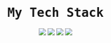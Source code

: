 <div align="center">
<samp><h1> My Tech Stack </h1></samp>
</div>

<div align="center">
<img src="https://img.shields.io/badge/-PHP-%23E44D27?style=flat-square&logo=html5&logoColor=ffffff">
<img src="https://img.shields.io/badge/-GO-%231572B6?style=flat-square&logo=css3">
<img src="https://img.shields.io/badge/Python-0769AD?style=flat-square&logo=jquery&logoColor=white">
<img src="https://img.shields.io/badge/Laravel-FF2D20?style=flat-square&logo=laravel&logoColor=white">
<!-- 
<img src="https://img.shields.io/badge/Bootstrap-563D7C?style=flat-square&logo=bootstrap&logoColor=white">
<img src="https://img.shields.io/badge/Python-3776AB?style=flat-square&logo=python&logoColor=white">
<img src="https://img.shields.io/badge/PHP-777BB4?style=flat-square&logo=php&logoColor=white">
<img src="https://img.shields.io/badge/C%2B%2B-00599C?style=flat-square&logo=c%2B%2B&logoColor=white">
<img src="https://img.shields.io/badge/Java-ED8B00?style=flat-square&logo=java&logoColor=white">
<img src="https://img.shields.io/badge/Sass-CC6699?style=flat-square&logo=sass&logoColor=white">
<img src="https://img.shields.io/badge/JavaScript-F7DF1E?style=flat-square&logo=javascript&logoColor=black">
<img src="https://img.shields.io/badge/Lua-2C2D72?style=flat-square&logo=lua&logoColor=white"> -->
</div>

